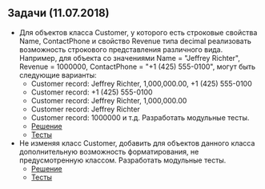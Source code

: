 ## Задачи (11.07.2018)
- Для объектов класса Customer, у которого есть строковые свойства Name, ContactPhone и свойство Revenue типа decimal реализовать возможность строкового представления различного вида. Например, для объекта со значениями Name = "Jeffrey Richter", Revenue = 1000000,    ContactPhone = "+1 (425) 555-0100", могут быть следующие варианты:
  - Customer record: Jeffrey Richter, 1,000,000.00, +1 (425) 555-0100
  - Customer record: +1 (425) 555-0100
  - Customer record: Jeffrey Richter, 1,000,000.00
  - Customer record: Jeffrey Richter
  - Customer record: 1000000 и т.д. Разработать модульные тесты.
  - [Решение](https://github.com/valerycadovic/NET.S.2018.Chadovich.06/tree/master/Days7_8)
  - [Тесты](https://github.com/valerycadovic/NET.S.2018.Chadovich.06/blob/master/Day7_8.Tests/Customer_Tests.cs)
- Не изменяя класс Customer, добавить для объектов данного класса дополнительную возможность форматирования, не предусмотренную классом. Разработать модульные тесты.
  - [Решение](https://github.com/valerycadovic/NET.S.2018.Chadovich.06/blob/master/Days7_8/CustomerFormatProvider.cs)
  - [Тесты](https://github.com/valerycadovic/NET.S.2018.Chadovich.06/blob/master/Day7_8.Tests/CustomerFormatProvided_Tests.cs)
